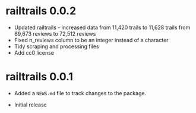 # railtrails 0.0.2

* Updated railtrails - increased data from 11,420 trails to 11,628 trails from 69,673 reviews to 72,512 reviews
* Fixed n_reviews column to be an integer instead of a character
* Tidy scraping and processing files
* Add cc0 license

# railtrails 0.0.1

* Added a `NEWS.md` file to track changes to the package.

* Initial release
